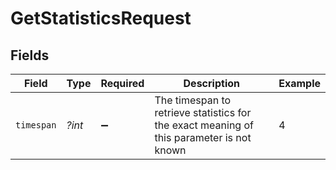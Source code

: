 # GetStatisticsRequest


## Fields

| Field                                                                                     | Type                                                                                      | Required                                                                                  | Description                                                                               | Example                                                                                   |
| ----------------------------------------------------------------------------------------- | ----------------------------------------------------------------------------------------- | ----------------------------------------------------------------------------------------- | ----------------------------------------------------------------------------------------- | ----------------------------------------------------------------------------------------- |
| `timespan`                                                                                | *?int*                                                                                    | :heavy_minus_sign:                                                                        | The timespan to retrieve statistics for<br/>the exact meaning of this parameter is not known<br/> | 4                                                                                         |